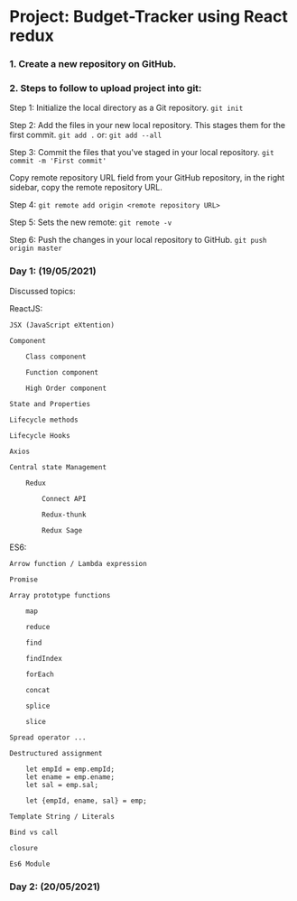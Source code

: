 # Project: Budget-Tracker using React redux

### 1. Create a new repository on GitHub.

### 2. Steps to follow to upload project into git:

Step 1: Initialize the local directory as a Git repository.
		`git init`
    
Step 2: Add the files in your new local repository. This stages them for the first commit.
		`git add .`
			or:
		`git add --all`
    
Step 3: Commit the files that you've staged in your local repository.
       		`git commit -m 'First commit'`
        
Copy remote repository URL field from your GitHub repository, in the right sidebar, copy the remote repository URL.

Step 4: `git remote add origin <remote repository URL>`

Step 5: Sets the new remote:
		`git remote -v`
    
Step 6: Push the changes in your local repository to GitHub.
     		`git push origin master`


### Day 1: (19/05/2021)

Discussed topics:

ReactJS:

	JSX (JavaScript eXtention) 
	
	Component
	
		Class component
		
		Function component
		
		High Order component
		
	State and Properties
	
	Lifecycle methods
	
	Lifecycle Hooks
	
	Axios
	
	Central state Management
	
		Redux

			Connect API
			
			Redux-thunk
			
			Redux Sage
			

	
ES6:

	Arrow function / Lambda expression
	
	Promise
	
	Array prototype functions
	
		map
		
		reduce
		
		find
		
		findIndex
		
		forEach
		
		concat
		
		splice
		
		slice
		
	Spread operator ...
	
	Destructured assignment
	
		let empId = emp.empId;
		let ename = emp.ename;
		let sal = emp.sal;
		
		let {empId, ename, sal} = emp;
		
	Template String / Literals
	
	Bind vs call
	
	closure
	
	Es6 Module
	
### Day 2: (20/05/2021)

